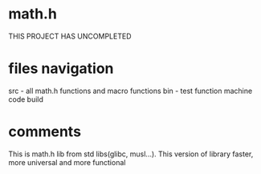 # math.h
THIS PROJECT HAS UNCOMPLETED
# files navigation
src - all math.h functions and macro functions
bin - test function machine code build
# comments
This is math.h lib from std libs(glibc, musl...). This version of library faster, more universal and more functional
